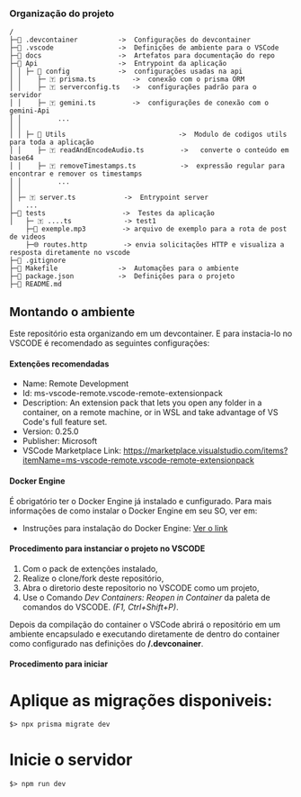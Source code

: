 

### Organização do projeto
```
/
├─📁 .devcontainer          ->  Configurações do devcontainer
├─📁 .vscode                ->  Definições de ambiente para o VSCode
├─📁 docs                   ->  Artefatos para documentação do repo
├─📁 Api                    ->  Entrypoint da aplicação
│ │ ├─ 📁 config            ->  configurações usadas na api
│ │    ├─ 🇹 prisma.ts         ->  conexão com o prisma ORM
│ │    ├─ 🇹 serverconfig.ts   ->  configurações padrão para o servidor
│ │    ├─ 🇹 gemini.ts         ->  configurações de conexão com o gemini-Api
│ │         ...
│ │
│ │ ├─ 📁 Utils                            ->  Modulo de codigos utils para toda a aplicação
│ │    ├─ 🇹 readAndEncodeAudio.ts         ->   converte o conteúdo em base64
│ │    ├─ 🇹 removeTimestamps.ts           ->  expressão regular para encontrar e remover os timestamps
│ │         ...
│ │
│ ├─ 🇹 server.ts            ->  Entrypoint server
│   ...
├─📁 tests                   ->  Testes da aplicação
│   ├─ 🇹 ....ts             -> test1
    ├─📄 exemple.mp3         -> arquivo de exemplo para a rota de post de videos
    ├─🌐 routes.http         -> envia solicitações HTTP e visualiza a resposta diretamente no vscode
├─📄 .gitignore
├─📄 Makefile               ->  Automações para o ambiente
├─📄 package.json           ->  Definições para o projeto
├─📄 README.md

```

## Montando o ambiente

Este repositório esta organizando em um devcontainer.
E para instacia-lo no VSCODE é recomendado as seguintes configurações:

#### Extenções recomendadas

- Name: Remote Development
- Id: ms-vscode-remote.vscode-remote-extensionpack
- Description: An extension pack that lets you open any folder in a container, on a remote machine, or in WSL and take advantage of VS Code's full feature set.
- Version: 0.25.0
- Publisher: Microsoft
- VSCode Marketplace Link: https://marketplace.visualstudio.com/items?itemName=ms-vscode-remote.vscode-remote-extensionpack

#### Docker Engine

É obrigatório ter o Docker Engine já instalado e cunfigurado. Para mais informações de como instalar o Docker Engine em seu SO, ver em:

- Instruções para instalação do Docker Engine: [Ver o link](https://docs.docker.com/engine/install/)

#### Procedimento para instanciar o projeto no VSCODE
1. Com o pack de extenções instalado,
1. Realize o clone/fork deste repositório,
1. Abra o diretorio deste repositorio no VSCODE como um projeto,
1. Use o Comando _Dev Containers: Reopen in Container_ da paleta de comandos do VSCODE. _(F1, Ctrl+Shift+P)_.

Depois da compilação do container o VSCode abrirá o repositório em um ambiente encapsulado e executando diretamente de dentro do container como configurado nas definições do **/.devconainer**.

#### Procedimento para iniciar

# Aplique as migrações disponiveis:

```
$> npx prisma migrate dev
```

# Inicie o servidor 

```
$> npm run dev 
```
